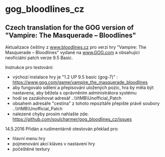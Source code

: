 # gog_bloodlines_cz

Czech translation for the GOG version of "Vampire: The Masquerade – Bloodlines"
---

Aktualizace češtiny z www.bloodlines.cz pro verzi hry "Vampire: The Masquerade – Bloodlines" vydané na www.GOG.com a obsahující neoficiální patch verze 9.5 Basic.
 
Instrukce pro testování:

  * výchozí instalace hry je "1.2 UP 9.5 basic (gog-7)" : https://www.gog.com/game/vampire_the_masquerade_bloodlines
  * aby fungovalo sdílení a přepisování uložených pozic, hra by měla být nastavena, aby běžela s oprávněním administrátora systému
  * hodí se zazálohovat adresář ..\VtMB\Unofficial_Patch
  * obsahem adresáře "cestina" z tohoto repozitáře přepište právě soubory ..\VtMB\Unofficial_Patch
  * nalezené chyby prosím nahlašte zde: https://github.com/soulcharmer/gog_bloodlines_cz/issues


 


14.5.2016
Přidán a rudimentárně otestován překlad pro:

  * hlavní menu hry
  * pojmenování akcí kláves v nastavení hry
  * počeštěné textury
